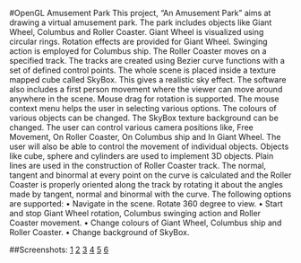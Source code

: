 #OpenGL Amusement Park
This project, “An Amusement Park” aims at drawing a virtual amusement park. The park includes objects like Giant Wheel, Columbus and Roller Coaster. 
Giant Wheel is visualized using circular rings. Rotation effects are provided for Giant Wheel. Swinging action is employed for Columbus ship. The Roller Coaster moves on a specified track. The tracks are created using Bezier curve functions with a set of defined control points. The whole scene is placed inside a texture mapped cube called SkyBox. This gives a realistic sky effect. The software also includes a first person movement where the viewer can move around anywhere in the scene. Mouse drag for rotation is supported.
The mouse context menu helps the user in selecting various options. The colours of various objects can be changed. The SkyBox texture background can be changed. The user can control various camera positions like, Free Movement, On Roller Coaster, On Columbus ship and In Giant Wheel. The user will also be able to control the movement of individual objects.
Objects like cube, sphere and cylinders are used to implement 3D objects. Plain lines are used in the construction of Roller Coaster track. The normal, tangent and binormal at every point on the curve is calculated and the Roller Coaster is properly oriented along the track by rotating it about the angles made by tangent, normal and binormal with the curve.
The following options are supported:
•	Navigate in the scene. Rotate 360 degree to view.
•	Start and stop Giant Wheel rotation, Columbus swinging action and Roller Coaster movement.
•	Change colours of Giant Wheel, Columbus ship and Roller Coaster.
•	Change background of SkyBox.

##Screenshots:
[1](https://github.com/akarthik10/AmusementPark/raw/master/screenshots/1.png)
[2](https://github.com/akarthik10/AmusementPark/raw/master/screenshots/2.png)
[3](https://github.com/akarthik10/AmusementPark/raw/master/screenshots/3.png)
[4](https://github.com/akarthik10/AmusementPark/raw/master/screenshots/4.png)
[5](https://github.com/akarthik10/AmusementPark/raw/master/screenshots/5.png)
[6](https://github.com/akarthik10/AmusementPark/raw/master/screenshots/6.png)
